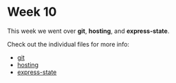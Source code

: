# Week 10

This week we went over **git**, **hosting**, and **express-state**. 

Check out the individual files for more info: 
- [git](https://github.com/UMD-CS-STICs/389Kfall17/blob/master/lectures/week_10/git.md)
- [hosting](https://github.com/UMD-CS-STICs/389Kfall17/blob/master/lectures/week_10/hosting.md)
- [express-state](https://github.com/UMD-CS-STICs/389Kfall17/blob/master/lectures/week_10/express_state.md)
